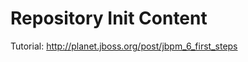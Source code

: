 Repository Init Content
=======================

Tutorial: http://planet.jboss.org/post/jbpm_6_first_steps